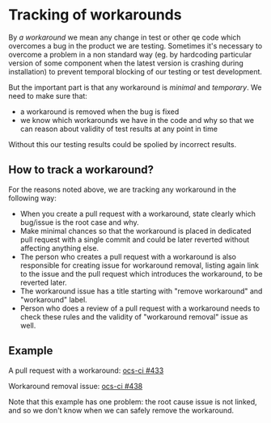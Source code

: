 # Tracking of workarounds

By *a workaround* we mean any change in test or other qe code which overcomes a
bug in the product we are testing. Sometimes it's necessary to overcome a
problem in a non standard way (eg. by hardcoding particular version of some
component when the latest version is crashing during installation) to prevent
temporal blocking of our testing or test development.

But the important part is that any workaround is *minimal* and *temporary*. We
need to make sure that:

- a workaround is removed when the bug is fixed
- we know which workarounds we have in the code and why so that we can reason
  about validity of test results at any point in time

Without this our testing results could be spolied by incorrect results.

## How to track a workaround?

For the reasons noted above, we are tracking any workaround in the following
way:

- When you create a pull request with a workaround, state clearly which
  bug/issue is the root case and why.
- Make minimal chances so that the workaround is placed in dedicated pull
  request with a single commit and could be later reverted without affecting
  anything else.
- The person who creates a pull request with a workaround is also responsible
  for creating issue for workaround removal, listing again link to the issue
  and the pull request which introduces the workaround, to be reverted later.
- The workaround issue has a title starting with "remove workaround" and
  "workaround" label.
- Person who does a review of a pull request with a workaround needs to check
  these rules and the validity of "workaround removal" issue as well.

## Example

A pull request with a workaround: [ocs-ci #433](https://github.com/red-hat-storage/ocs-ci/pull/433)

Workaround removal issue: [ocs-ci #438](https://github.com/red-hat-storage/ocs-ci/issues/438)

Note that this example has one problem: the root cause issue is not linked, and
so we don't know when we can safely remove the workaround.
